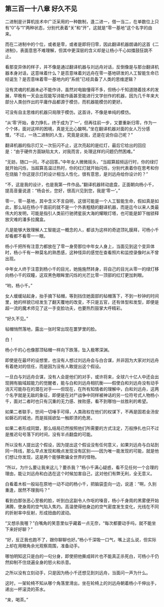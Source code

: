 ## 第三百一十八章 好久不见
二进制是计算机技术中广泛采用的一种数制，逢二进一，借一当二，在单数位上只有“0”与“1”两种状态，分别代表着“关”和“开”，这就是“零一基地”这个名字的由来。

而在二进制中的个位，或者是零，或者是即将归零，因此翻译机器朗诵的这首《二进制》，表面意思不难理解，但其中更深层的含义却是让杨小千心如擂鼓狂跳不止。

看那变异体的样子，并不像是通过翻译机器与刘远舟对话，反倒像是与那台翻译机器本身对话，这意味着什么？是否意味着刘远舟在零一基地研发的人工智能生命已经诞生？是否意味着零一基地内的“系统”已经具备了人类的思维逻辑？

没有灵魂的机器未必不能作诗，虽然对电脑懂得不多，但杨小千知道随着技术的发展，早晚有一天会出现能写诗能作画甚至能进行文学创作的机器，因为几千年来大部分人类创作出的平庸作品都源于模仿，而机器能模仿的更好。

可没有自主思维的机器只局限于模仿。这首诗，不像是单纯的模仿。

“从‘零’开始，奋力挣扎，终于成为了‘一’，但再往前一步，又要重新归零，作为一个个体，面对这样的困境，真是无比心酸啊。”坐在翻译机器对面的女人万分感慨，“不过，一场二进制的人生，究竟是说我，还是在说你自己呢？”

翻译机器的指示灯又一次狂闪不止，这次亮起的是红灯，最后它给出的回应是：“由于硬件方面缺陷太大，对我而言，处理这样的问题仍然困难。”

“无妨，随口一问，不必回答。”中年女人微微摇头，“当超算超频运行时，你的绿灯就开始闪烁，当超算高温过热时，你的红灯就开始闪烁，分别代表着你在思考和你在烧脑？你这提示灯的设计相当人性化，很有意思，是刘远舟给你设计的？”

“不，这是我的设计，也是我第一件作品。”翻译机器转动底盘，正面朝向杨小千，提高音量说道：“杨会长，您好，很高兴见到您，我是‘零一’。”

零一，零一基地，其中含义不言自明，这很可能是一个人工智能生命，假如真是如此，那么站在杨小千面前的就不是一个外表粗糙的翻译机器，而是迄今以来人类最伟大的发明，可能是指引人类前行驰骋星辰大海的耀眼灯塔，也可能是卸下枷锁释放灾难的潘多拉魔盒。

凡是能够大致理解人工智能这一概念的人，都该为这样的奇迹顶礼膜拜，可杨小千却看都不看零一一眼。

杨小千把所有注意力都放在了零一身旁那位中年女人身上，当面见到这个变异体时，杨小千有一种莫名的熟悉感，这种怪异的感觉在查看照片和监控录像时从不曾出现。

中年女人终于注意到杨小千的目光，她施施然转身，将自己的目光从零一的绿灯移向杨小千的双瞳，这双黑色眼眸里闪烁的光芒比零一顶部的红灯更加刺眼。

“哟，杨小千。”

女人缓缓站起身，抬手摘下毡帽，等到挡住她面部的毡帽落下，不到一秒钟的时间里，她的样貌已经发生了翻天覆地的改变，不只是五官，还有体型和发型，即便是超一流的魔术师见了这一手变脸功夫，也要热烈鼓掌大呼精彩。

“好久不见。”

毡帽悄然落地，露出一张时常出现在噩梦里的脸。

白！

杨小千的心也像那顶毡帽一样向下跌落，坠入极寒深渊。

即使是在最坏的设想里，也没有人想过刘远舟会与白合谋，并非因为大家对刘远舟有着绝对的信任，而是因为没有人敢提出这个假设。

一旦白与刘远舟合谋，没有人会是他们的对手，或许将来，全球六十亿人中还会出现拥有脑域超能力的觉醒者，能与白和刘远舟相抗衡——假使白和刘远舟没有动手消灭可能存在的潜在对手——但现在，在所有知情者的理解中，白和刘远舟，这两个名字就是无敌的象征，即便是在对尸战争中同样被神话的另一位符号式人物杨小千，面对二者时也只有沉重的无力感、挫败感，看不到哪怕一丝胜利的希望。

如果二者联手，世间一切唾手可得，人类政权在他们的权谋下，不再是固若金汤安如磐石的城池，而是摇摇欲坠一触即溃的危房。

如果二者形成同盟，那么结局已然按照他们所需要的方式注定，万般挣扎也只不过是推迟句号落下的时间，没有半点翻盘的可能。

所以没有人提出这个假设，因为提出这个假设没有任何意义，如果刘远舟与白站到同一阵线，那么早点发现和晚点发现没有区别——因为唯一能发现的可能，就是他们想让你发现，这是两个能够欺骗全世界的怪物。

“所以，为什么要让我来这儿？要杀我？”杨小千满心疑惑，看不见任何一个合理的理由，能让刘远舟和白选在这个时候加害自己，这对他们有弊无利，全无意义。

白看着木桩一般站在原地一动不动的杨小千，把脑袋歪向一边，说道：“啊，久别重逢，居然不理我吗？”

看到白那张恶心至极的脸，听到白这副令人作呕的嗓音，杨小千身周的黑雾便开始沸腾，使身周的空气陷入焦灼。高温使得他身边的空气密度发生变化，光线在不同的折射率中反射，形成扭曲的波动。

“又想杀我喔？”白嘴角的笑意里似乎藏着一点无奈，“每次都要动手吗，就不能坐下来好好聊？”

“好，反正我也跑不了，跟你聊聊也好。”杨小千深吸一口气，嘴上这么说，但实际上却在用眼角余光观察周围，准备动手。

哪怕明知这只是白的一句分身，即使把他撕成碎片也不能真正杀死白，可杨小千仍然抑制不住烧遍全身的怒火和杀意。

之所以没有立刻动手，只是因为杨小千还想见到刘远舟，当面问一声为什么。

这时，一架轮椅不知从哪个角落里滑出，坐在轮椅上的刘远舟朝着杨小千伸出手，递出一杯滚烫的茶水。

“来，喝茶。”

